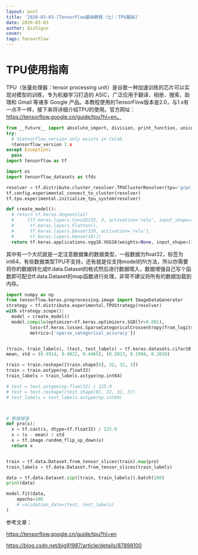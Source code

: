 ```yaml
---
layout: post
title: '2020-03-03-[TensorFlow基础教程（七）：TPU基础]'
date: 2020-03-03
author: Qizhiguo
cover: 
tags: TensorFlow
---
```


# TPU使用指南

TPU（张量处理器：tensor processing unit）是谷歌一种加速训练的芯片可以实现对模型的训练，专为机器学习打造的 ASIC，广泛应用于翻译、相册、搜索、助理和 Gmail 等诸多 Google 产品。本教程使用的TensorFlow版本是2.0，与1.x有一点不一样，接下来将详细介绍TPU的使用。官方网址：https://tensorflow.google.cn/guide/tpu?hl=en。

```python
from __future__ import absolute_import, division, print_function, unicode_literals
try:
  # %tensorflow_version only exists in Colab.
  %tensorflow_version 2.x
except Exception:
  pass
import tensorflow as tf

import os
import tensorflow_datasets as tfds

```

```python
resolver = tf.distribute.cluster_resolver.TPUClusterResolver(tpu='grpc://' + os.environ['COLAB_TPU_ADDR'])
tf.config.experimental_connect_to_cluster(resolver)
tf.tpu.experimental.initialize_tpu_system(resolver)
```

```python
def create_model():
  # return tf.keras.Sequential(
  #     [tf.keras.layers.Conv2D(32, 3, activation='relu', input_shape=(32, 32, 3)),
  #      tf.keras.layers.Flatten(),
  #      tf.keras.layers.Dense(128, activation='relu'),
  #      tf.keras.layers.Dense(10)])
  return tf.keras.applications.vgg16.VGG16(weights=None, input_shape=(32, 32, 3))
```

其中有一个大坑就是一定注意数据集的数据类型，一般数据为float32，标签为int64，有些数据类型TPU不支持，还有就是仅支持model的fit方法，所以你需要将你的数据转化成tf.data.Dataset的格式然后进行数据喂入，数据增强自己写个函数即可配合tf.data.Dataset的map函数进行处理，非常不建议将所有的数据加载到内存。

```python
import numpy as np
from tensorflow.keras.preprocessing.image import ImageDataGenerator
strategy = tf.distribute.experimental.TPUStrategy(resolver)
with strategy.scope():
  model = create_model()
  model.compile(optimizer=tf.keras.optimizers.SGD(lr=0.001),
         loss=tf.keras.losses.SparseCategoricalCrossentropy(from_logits=True),
         metrics=['sparse_categorical_accuracy'])


(train, train_labels), (test, test_labels) = tf.keras.datasets.cifar10.load_data()
mean, std = (0.4914, 0.4822, 0.4465), (0.2023, 0.1994, 0.2010)

train = train.reshape([train.shape[0], 32, 32, 3])
train = train.astype(np.float32)
train_labels = train_labels.astype(np.int64)

# test = test.astype(np.float32) / 225.0
# test = test.reshape([test.shape[0], 32, 32, 3])
# test_labels = test_labels.astype(np.int64)



# 数据增强
def pro(x):
  x = tf.cast(x, dtype=tf.float32) / 225.0
  x = (x - mean) / std
  x = tf.image.random_flip_up_down(x)
  return x


train = tf.data.Dataset.from_tensor_slices(train).map(pro)
train_labels = tf.data.Dataset.from_tensor_slices(train_labels)

data = tf.data.Dataset.zip((train, train_labels)).batch(200)
print(data)

model.fit(data,
    epochs=100
    # validation_data=(test, test_labels)
)
```

参考文章：

https://tensorflow.google.cn/guide/tpu?hl=en

https://blog.csdn.net/big91987/article/details/87898100



